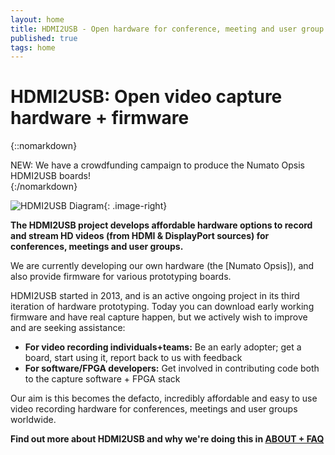 ```yaml
---
layout: home
title: HDMI2USB - Open hardware for conference, meeting and user group HD recording!
published: true
tags: home
---
```


# HDMI2USB: Open video capture hardware + firmware

{::nomarkdown}
  <div class="col-sm-12 col-lg-12 top-message">
    NEW: We have a crowdfunding campaign to produce the Numato Opsis HDMI2USB boards!
  </div>
{:/nomarkdown}

![HDMI2USB Diagram](../img/hdmi2usb-diagram.png "HDMI2USB Diagram"){: .image-right}

**The HDMI2USB project develops affordable hardware options to record and stream HD videos (from HDMI & DisplayPort sources) for conferences, meetings and user groups.**

We are currently developing our own hardware (the [Numato Opsis]), and also provide firmware for various prototyping boards.

HDMI2USB started in 2013, and is an active ongoing project in its third iteration of hardware prototyping.  Today you can download early working firmware and have real capture happen, but we actively wish to improve and are seeking assistance:

  * **For video recording individuals+teams:** Be an early adopter; get a board, start using it, report back to us with feedback
  * **For software/FPGA developers:** Get involved in contributing code both to the capture software + FPGA stack

Our aim is this becomes the defacto, incredibly affordable and easy to use video recording hardware for conferences, meetings and user groups worldwide.

**Find out more about HDMI2USB and why we're doing this in [ABOUT + FAQ](../faq)**

